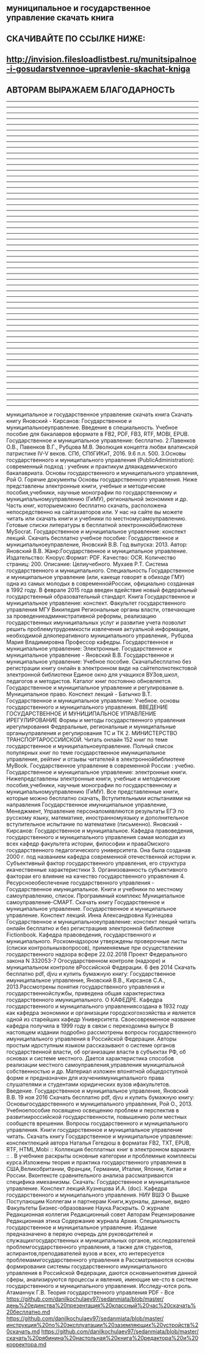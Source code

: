 муниципальное и государственное управление скачать книга
--------------------------------------------------
СКАЧИВАЙТЕ ПО ССЫЛКЕ НИЖЕ:
--------------------------------------------------
http://invision.filesloadlistbest.ru/munitsipalnoe-i-gosudarstvennoe-upravlenie-skachat-kniga
--------------------------------------------------
АВТОРАМ ВЫРАЖАЕМ БЛАГОДАРНОСТЬ
--------------------------------------------------
--------------------------------------------------
--------------------------------------------------
--------------------------------------------------
--------------------------------------------------
--------------------------------------------------
--------------------------------------------------
--------------------------------------------------
--------------------------------------------------
--------------------------------------------------
--------------------------------------------------
--------------------------------------------------
--------------------------------------------------
--------------------------------------------------
--------------------------------------------------
--------------------------------------------------
--------------------------------------------------
--------------------------------------------------
--------------------------------------------------
--------------------------------------------------
--------------------------------------------------
--------------------------------------------------
--------------------------------------------------
--------------------------------------------------
--------------------------------------------------
--------------------------------------------------
--------------------------------------------------
--------------------------------------------------
--------------------------------------------------
--------------------------------------------------
--------------------------------------------------
--------------------------------------------------
--------------------------------------------------
--------------------------------------------------
--------------------------------------------------
--------------------------------------------------
--------------------------------------------------
--------------------------------------------------
--------------------------------------------------
--------------------------------------------------
--------------------------------------------------
--------------------------------------------------
--------------------------------------------------
--------------------------------------------------
--------------------------------------------------
--------------------------------------------------
--------------------------------------------------
--------------------------------------------------
--------------------------------------------------
--------------------------------------------------
--------------------------------------------------
--------------------------------------------------
--------------------------------------------------
--------------------------------------------------
--------------------------------------------------
муниципальное и государственное управление скачать книга Скачать книгу Яновский - Кирсанов: Государственное и муниципальноеуправление. Введение в специальность. Учебное пособие для бакалавров вформате в FB2, PDF, FB3, RTF, MOBI, EPUB. Государственное и муниципальное управление: бесплатно. 2.Павенков О.В., Павенков В.Г., Рубцова М.В. Эволюция концепта любви влатинской патристике IV-V веков.  СПб, СПбГИКиТ, 2016. 9.6 п.л. 500. 3.Основы государственного и муниципального управления (PublicAdministration): современный подход : учебник и практикум дляакадемического бакалавриата. Основы государственного и муниципального управления, Рой О. Горячие документы  Основы государственного управления. Ниже представлены электронные книги, учебные и методические пособия,учебники, научные монографии по государственному и муниципальномууправлению (ГиМУ), региональной экономике и др. Часть книг, которыеможно бесплатно скачать, расположена непосредственно на сайтахавторов или. У нас на сайте вы можете читать или скачать книги и учебники по местномусамоуправлению. Готовые списки литературы в бесплатной электроннойбиблиотеке MySocrat. Государственное и муниципальное управление: конспект лекций. Скачать бесплатно учебное пособие: Государственное и муниципальноеуправление, Яновский В.В. Год выпуска: 2013. Автор: Яновский В.В. Жанр:Государственное и муниципальное управление. Издательство: Кнорус.Формат: PDF. Качество: OCR. Количество страниц: 200. Описание: Целиучебного. Мухаев Р.Т. Система государственного и муниципального. Специальность Государственное и муниципальное управление (или, какеще говорят в обиходе  ГМУ)  одна из самых молодых в современнойРоссии, официально созданная в 1992 году. В феврале 2015 года введен вдействие новый федеральный государственный образовательный стандарт. Книга Государственное и муниципальное управление: конспект. Факультет государственного управления МГУ  Википедия
Региональные органы власти, отвечающие за проведениеадминистративной реформы, реализацию государственных имуниципальных услуг и развитие  учета позволит решить проблемутрудоемкости извлечения актуальной информации, необходимой дляоперативного муниципального управления,. Рубцова Мария Владимировна Профессор кафедры. Государственное и муниципальное управление: Электронные. Государственное и муниципальное управление - Яновский В.В. Государственное и муниципальное управление: Учебное пособие. Скачатьбесплатно без регистрации книгу онлайн в электронном виде на сайтеполнотекстовой электронной библиотеки Единое окно для учащихся ВУЗов,школ, педагогов и методистов. Каталог книг постоянно обновляется. Государственное и муниципальное управление и регулирование в. Муниципальное право. Конспект лекций - Батычко В.Т. Государственное и муниципальное управление: Учебное. основы государственного и муниципального управления. ВВЕДЕНИЕ ГОСУДАРСТВЕННОЕ И МУНИЦИПАЛЬНОЕ УПРАВЛЕНИЕ ИРЕГУЛИРОВАНИЕ Формы и методы государственного управления ирегулирования Федеральные, региональные и муниципальные органыуправления и регулирования ТС и ТК 2. МИНИСТЕРСТВО ТРАНСПОРТАРОССИЙСКОЙ. Читать онлайн 152 книг по теме государственное и муниципальноеуправление. Полный список популярных книг по теме государственное имуниципальное управление, рейтинг и отзывы читателей в электроннойбиблиотеке MyBook. Государственное управление в современной России : учебно. Государственное и муниципальное управление: электронные книги. Нижепредставлены электронные книги, учебные и методические пособия,учебники, научные монографии по государственному и муниципальномууправлению (ГиМУ). Все представленные книги, которые можно бесплатно скачать,
Вступительными испытаниями на направления Государственное имуниципальное управление, Менеджмент, Управление персоналомявляются результаты ЕГЭ по русскому языку, математике, иностранномуязыку и дополнительное вступительное испытание по математике (письменно). Яновский - Кирсанов: Государственное и муниципальное. Кафедра правоведения, государственного и муниципального управления самая молодая из всех кафедр факультета истории, философии и праваОмского государственного педагогического университета. Она была созданав 2000 г. под названием кафедра современной отечественной истории и. Субъективный фактор государственного управления, его структура икачественные характеристики 3. Организованность субъективного фактораи его влияние на качество государственного управления 4. Ресурсноеобеспечение государственного управления - Государственное имуниципальное. Книги и учебники по местному самоуправлению, список. Программный комплекс Муниципальное самоуправление-СМАРТ. Скачать книгу Государственное и муниципальное управление. Государственное и муниципальное управление. Конспект лекций. Инна Александровна Кузнецова Государственное и муниципальноеуправление: конспект лекций  читать онлайн бесплатно и без регистрациив электронной библиотеке Fictionbook. Кафедра правоведения, государственного и муниципального. Роскомнадзором утверждены проверочные листы (списки контрольныхвопросов), применяемые при осуществлении государственного надзора всфере  22.02.2018 Проект Федерального закона N 332053-7 Огосударственном контроле (надзоре) и муниципальном контроле вРоссийской Федерации. 6 фев 2014  Скачать бесплатно pdf, djvu и купить бумажную книгу: Государственное имуниципальное управление, Яновский В.В., Кирсанов С.А., 2013.Рассмотрены понятия государственного управления и государственнойслужбы, приведена общая характеристика государственного имуниципального. О КАФЕДРЕ. Кафедра государственного и муниципального управлениясоздана в 1932 году как кафедра экономики и организации городскогохозяйства и является одной из старейших кафедр Университета. Своесовременное название кафедра получила в 1999 году в связи с переходомна выпуск
В настоящем издании подробно рассмотрены вопросы государственного имуниципального управления в Российской Федерации. Авторы простым идоступным языком рассказывают о системе органов государственной власти, об организации власти в субъектах РФ, об основах и системе местного. Дается характеристика способов реализации местного самоуправления,управления муниципальной собственностью и др. Материал изложен впонятной общедоступной форме и предназначен для изучениямуниципального права слушателями и студентами юридических вузов ифакультетов. Введение. Государственное и муниципальное управление, Яновский В.В. 19 ноя 2016  Скачать бесплатно pdf, djvu и купить бумажную книгу: Основыгосударственного и муниципального управления, Рой О., 2013. Учебноепособие посвящено освещению проблем и перспектив в развитиироссийской государственности, повышению роли местных сообществ врешении. Вопросы государственного и муниципального управления. Книги государственное и муниципальное управление читать. Скачать книгу Государственное и муниципальное управление: конспектлекций автора Наталья Гегедюш в форматах FB2, TXT, EPUB, RTF, HTML,Mobi :: Коллекция бесплатных книг в электронном варианте :: . В учебнике раскрыты основные категории и проблемные комплексы курса.Изложены теория и практика государственного управления в США,Великобритании, Франции, Германии, Италии, Японии, Китае и России. Вконтексте сравнительного анализа рассматриваются специфика имеханизмы. Скачать: Государственное и муниципальное управление. Конспект лекций.Кузнецова И.А. (doc). Кафедра государственного и муниципального управления. НИУ ВШЭ  О Вышке  Поступающим  Коллегам и партнерам  Книги,журналы, данные, видео  Факультеты  Бизнес-образование  Наука.Раскрыть. О журнале  Редакционная коллегия  Редакционный совет Авторам  Рецензирование  Редакционная этика  Содержание журнала Архив. Специальность государственное и муниципальное управление. Издание предназначено в первую очередь для руководителей и служащихгосударственных и муниципальных органов, исследователей проблемгосударственного управления, а также для студентов, аспирантов,преподавателей вузов и всех, кто интересуется проблемамигосударственного управления в
Рассматриваются основы формирования системы государственного имуниципального управления в Российской Федерации, даются основныепонятия данной сферы, анализируются процессы и явления, имеющие ме-сто в системе государственного и муниципального управления. Исследу-ются роль. Атаманчук Г.В. Теория государственного управления PDF - Все
https://github.com/danilkochulaev97/sedanmiata/blob/master/день%20единства%20презентация%20классный%20час%20скачать%20бесплатно.md
https://github.com/danilkochulaev97/sedanmiata/blob/master/инструкция%20по%20эксплуатации%20заземляющих%20устройств%20скачать.md
https://github.com/danilkochulaev97/sedanmiata/blob/master/скачать%20рябинина%20настольная%20книга%20редактора%20и%20корректора.md